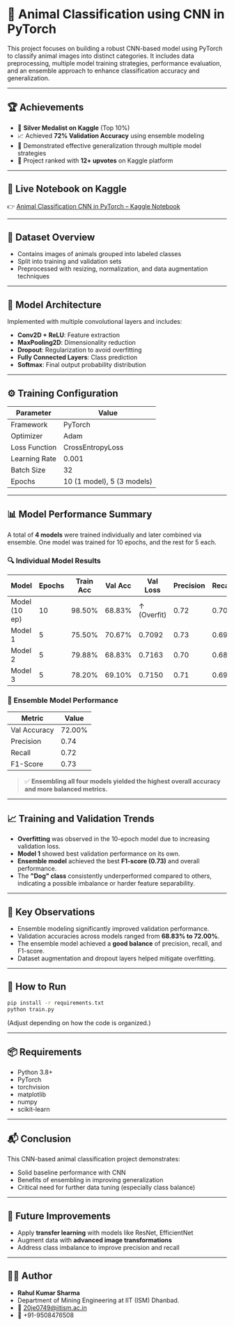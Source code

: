# 🐾 Animal Classification using CNN in PyTorch
This project focuses on building a robust CNN-based model using PyTorch to classify animal images into distinct categories. It includes data preprocessing, multiple model training strategies, performance evaluation, and an ensemble approach to enhance classification accuracy and generalization.

---

## 🏆 Achievements

* 🥈 **Silver Medalist on Kaggle** (Top 10%)
* 📈 Achieved **72% Validation Accuracy** using ensemble modeling
* 🧠 Demonstrated effective generalization through multiple model strategies
* 🔗 Project ranked with **12+ upvotes** on Kaggle platform

---

## 📎 Live Notebook on Kaggle

👉 [Animal Classification CNN in PyTorch – Kaggle Notebook](https://www.kaggle.com/code/oops26/animal-classification-cnn-pytorch)

---

## 📁 Dataset Overview

* Contains images of animals grouped into labeled classes
* Split into training and validation sets
* Preprocessed with resizing, normalization, and data augmentation techniques

---

## 🧠 Model Architecture

Implemented with multiple convolutional layers and includes:

* **Conv2D + ReLU**: Feature extraction
* **MaxPooling2D**: Dimensionality reduction
* **Dropout**: Regularization to avoid overfitting
* **Fully Connected Layers**: Class prediction
* **Softmax**: Final output probability distribution

---

## ⚙️ Training Configuration

| Parameter     | Value                      |
| ------------- | -------------------------- |
| Framework     | PyTorch                    |
| Optimizer     | Adam                       |
| Loss Function | CrossEntropyLoss           |
| Learning Rate | 0.001                      |
| Batch Size    | 32                         |
| Epochs        | 10 (1 model), 5 (3 models) |

---

## 📊 Model Performance Summary

A total of **4 models** were trained individually and later combined via ensemble. One model was trained for 10 epochs, and the rest for 5 each.

### 🔍 Individual Model Results

| Model         | Epochs | Train Acc | Val Acc | Val Loss    | Precision | Recall | F1-score |
| ------------- | ------ | --------- | ------- | ----------- | --------- | ------ | -------- |
| Model (10 ep) | 10     | 98.50%    | 68.83%  | ↑ (Overfit) | 0.72      | 0.70   | 0.71     |
| Model 1       | 5      | 75.50%    | 70.67%  | 0.7092      | 0.73      | 0.69   | 0.71     |
| Model 2       | 5      | 79.88%    | 68.83%  | 0.7163      | 0.70      | 0.68   | 0.69     |
| Model 3       | 5      | 78.20%    | 69.10%  | 0.7150      | 0.71      | 0.69   | 0.70     |

### 🤝 Ensemble Model Performance

| Metric       | Value  |
| ------------ | ------ |
| Val Accuracy | 72.00% |
| Precision    | 0.74   |
| Recall       | 0.72   |
| F1-Score     | 0.73   |

> ✅ **Ensembling all four models yielded the highest overall accuracy and more balanced metrics.**

---

## 📈 Training and Validation Trends

* **Overfitting** was observed in the 10-epoch model due to increasing validation loss.
* **Model 1** showed best validation performance on its own.
* **Ensemble model** achieved the best **F1-score (0.73)** and overall performance.
* The **"Dog" class** consistently underperformed compared to others, indicating a possible imbalance or harder feature separability.

---

## 📌 Key Observations

* Ensemble modeling significantly improved validation performance.
* Validation accuracies across models ranged from **68.83% to 72.00%**.
* The ensemble model achieved a **good balance** of precision, recall, and F1-score.
* Dataset augmentation and dropout layers helped mitigate overfitting.

---

## 🚀 How to Run

```bash
pip install -r requirements.txt
python train.py
```

(Adjust depending on how the code is organized.)

---

## 📦 Requirements

* Python 3.8+
* PyTorch
* torchvision
* matplotlib
* numpy
* scikit-learn

---

## 📬 Conclusion

This CNN-based animal classification project demonstrates:

* Solid baseline performance with CNN
* Benefits of ensembling in improving generalization
* Critical need for further data tuning (especially class balance)

---

## 🔭 Future Improvements

* Apply **transfer learning** with models like ResNet, EfficientNet
* Augment data with **advanced image transformations**
* Address class imbalance to improve precision and recall

---

## 👨‍💻 Author

* **Rahul Kumar Sharma**
* Department of Mining Engineering at IIT (ISM) Dhanbad.
* 📧 [20je0749@iitism.ac.in](mailto:20je0749@iitism.ac.in)
* 📱 +91-9508476508

